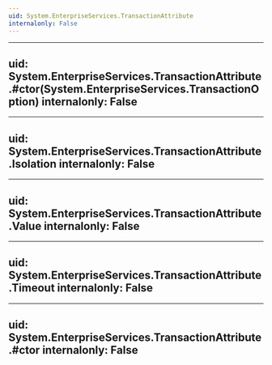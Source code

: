 ```yaml
---
uid: System.EnterpriseServices.TransactionAttribute
internalonly: False
---
```


---
uid: System.EnterpriseServices.TransactionAttribute.#ctor(System.EnterpriseServices.TransactionOption)
internalonly: False
---

---
uid: System.EnterpriseServices.TransactionAttribute.Isolation
internalonly: False
---

---
uid: System.EnterpriseServices.TransactionAttribute.Value
internalonly: False
---

---
uid: System.EnterpriseServices.TransactionAttribute.Timeout
internalonly: False
---

---
uid: System.EnterpriseServices.TransactionAttribute.#ctor
internalonly: False
---
